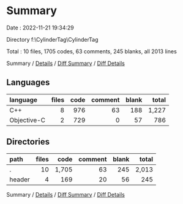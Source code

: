 # Summary

Date : 2022-11-21 19:34:29

Directory f:\\CylinderTag\\CylinderTag

Total : 10 files,  1705 codes, 63 comments, 245 blanks, all 2013 lines

Summary / [Details](details.md) / [Diff Summary](diff.md) / [Diff Details](diff-details.md)

## Languages
| language | files | code | comment | blank | total |
| :--- | ---: | ---: | ---: | ---: | ---: |
| C++ | 8 | 976 | 63 | 188 | 1,227 |
| Objective-C | 2 | 729 | 0 | 57 | 786 |

## Directories
| path | files | code | comment | blank | total |
| :--- | ---: | ---: | ---: | ---: | ---: |
| . | 10 | 1,705 | 63 | 245 | 2,013 |
| header | 4 | 169 | 20 | 56 | 245 |

Summary / [Details](details.md) / [Diff Summary](diff.md) / [Diff Details](diff-details.md)